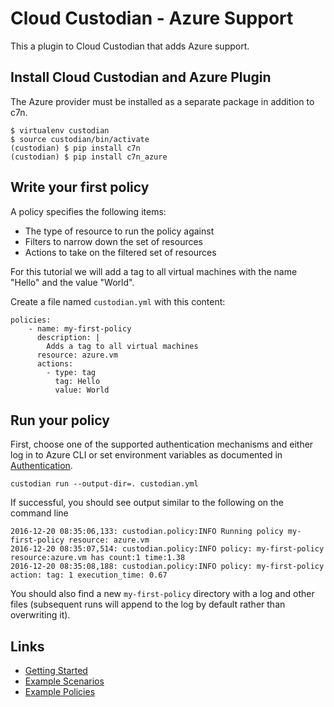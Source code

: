 
# Cloud Custodian - Azure Support

This a plugin to Cloud Custodian that adds Azure support.

## Install Cloud Custodian and Azure Plugin

The Azure provider must be installed as a separate package in addition to c7n. 

    $ virtualenv custodian
    $ source custodian/bin/activate
    (custodian) $ pip install c7n
    (custodian) $ pip install c7n_azure


## Write your first policy

A policy specifies the following items:

- The type of resource to run the policy against
- Filters to narrow down the set of resources
- Actions to take on the filtered set of resources

For this tutorial we will add a tag to all virtual machines with the name "Hello" and the value "World".

Create a file named ``custodian.yml`` with this content:

    policies:
        - name: my-first-policy
          description: |
            Adds a tag to all virtual machines
          resource: azure.vm
          actions:
            - type: tag
              tag: Hello
              value: World

## Run your policy

First, choose one of the supported authentication mechanisms and either log in to Azure CLI or set
environment variables as documented in [Authentication](http://capitalone.github.io/cloud-custodian/docs/azure/authentication.html#azure-authentication).

    custodian run --output-dir=. custodian.yml


If successful, you should see output similar to the following on the command line

    2016-12-20 08:35:06,133: custodian.policy:INFO Running policy my-first-policy resource: azure.vm
    2016-12-20 08:35:07,514: custodian.policy:INFO policy: my-first-policy resource:azure.vm has count:1 time:1.38
    2016-12-20 08:35:08,188: custodian.policy:INFO policy: my-first-policy action: tag: 1 execution_time: 0.67


You should also find a new ``my-first-policy`` directory with a log and other
files (subsequent runs will append to the log by default rather than
overwriting it). 

## Links
- [Getting Started](http://capitalone.github.io/cloud-custodian/docs/azure/gettingstarted.html)
- [Example Scenarios](http://capitalone.github.io/cloud-custodian/docs/azure/examples/index.html)
- [Example Policies](http://capitalone.github.io/cloud-custodian/docs/azure/policy/index.html)




